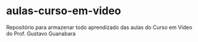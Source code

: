 # aulas-curso-em-video
Repositório para armazenar todo aprendizado das aulas do Curso em Vídeo do Prof. Gustavo Guanabara
